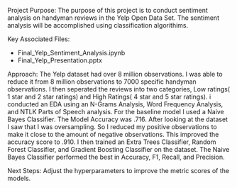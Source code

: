 Project Purpose: 
The purpose of this project is to conduct sentiment analysis on handyman reviews in the Yelp Open Data Set. The sentiment analysis will be accomplished using
classification algorithims.

Key Associated Files:
- Final_Yelp_Sentiment_Analysis.ipynb
- Final_Yelp_Presentation.pptx

Approach:
The Yelp dataset had over 8 million observations. I was able to reduce it from 8 million observations to 7000 specific handyman observations.
I then seperated the reviews into two categories, Low ratings( 1 star and 2 star ratings) and High Ratings( 4 star and 5 star ratings). i conducted
an EDA using an N-Grams Analysis, Word Frequency Analysis, and NTLK Parts of Speech analysis. For the baseline model I used a Naive Bayes Classifier.
The Model Accuracy was .716. After looking at the dataset I saw that I was oversampling. So I reduced my positive observations to make it close to the amount
of negative observations. This improved the accuracy score to .910. I then trained an Extra Trees Classifier, Random Forest Classifier, and Gradient Boosting Classifier
on the dataset. The Naive Bayes Classifier performed the best in Accuracy, F1, Recall, and Precision.

Next Steps:
Adjust the hyperparameters to improve the metric scores of the models.
